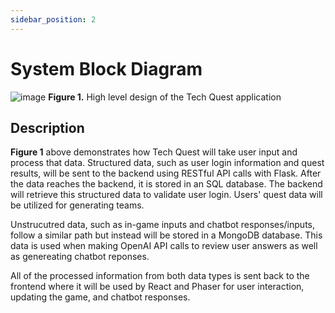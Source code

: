 ```yaml
---
sidebar_position: 2
---
```


# System Block Diagram

![image](https://github.com/user-attachments/assets/3f2fa9f0-8786-4aef-98c4-f160d0f308a0)
**Figure 1.** High level design of the Tech Quest application

## Description
**Figure 1** above demonstrates how Tech Quest will take user input and process that data. Structured data, such as user login information and quest results, will be sent to the backend using RESTful API calls with Flask. After the data reaches the backend, it is stored in an SQL database. The backend will retrieve this structured data to validate user login. Users' quest data will be utilized for generating teams. 

Unstrucutred data, such as in-game inputs and chatbot responses/inputs, follow a similar path but instead will be stored in a MongoDB database. This data is used when making OpenAI API calls to review user answers as well as genereating chatbot reponses.

All of the processed information from both data types is sent back to the frontend where it will be used by React and Phaser for user interaction, updating the game, and chatbot responses.

